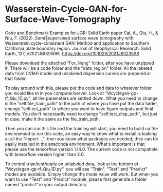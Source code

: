# Wasserstein-Cycle-GAN-for-Surface-Wave-Tomography
Code and Benchmark Examples for JGR: Solid Earth paper
Cai, A., Qiu, H., & Niu, F. (2022). Semisupervised surface wave tomography with Wasserstein cycle-consistent GAN: 
Method and application to Southern California plate boundary region. 
Journal of Geophysical Research: Solid Earth, 127, e2021JB023598. https://doi.org/10.1029/2021JB023598

Please download the attached "For_Neng" folder, after you have unzipped it. There will be a code folder and the "data_region" folder. All the labeled data from CVMH model and unlabeled dispersion curves are prepared in that folder.

To play around with this, please put the code and data to whatever folder you would like to in you computer/server. Look at "Wcyclegan-gp-tf_Qiu_1D.py", all the parameters are settled down. What you need to change is the "self.file_train_path" to the path of where you have put the data folder, change "self.out_path" to where you want to have figure outputs and final models. You don't necessarily need to change "self.test_disp_path", but just in case, make it the same as the file_train_path.

Then you can run this file and the training will start, you need to build up the environment to run this code, an easy way to know what to install is looking at all the "import ...", then you know what packages are needed, they can be easily installed in the anaconda environment. What's important is that please use the tensorflow version 1.14.0. The current code is not compatible with tensorflow version higher than 2.0.

To control trian/test/apply on unlabeled data, look at the bottom of "Wcyclegan-gp-tf_Qiu_1D.py", you will see "Train", "Test" and "Predict" modes are available. Simply change the mode value will work. But when you want to use "Test" and "Predict" module, please first generate a folder named "predict" in your output directory.
